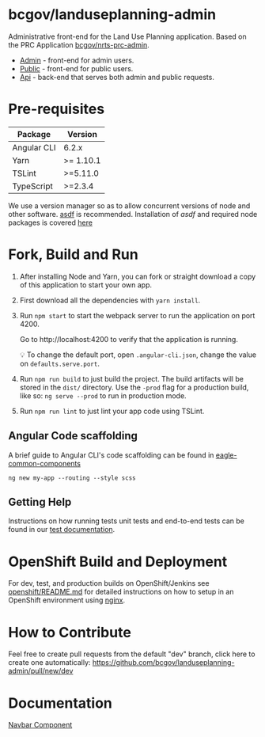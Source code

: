 # bcgov/landuseplanning-admin

Administrative front-end for the Land Use Planning application. Based on the PRC Application [bcgov/nrts-prc-admin](https://github.com/bcgov/nrts-prc-admin).

* [Admin](https://github.com/bcgov/landuseplanning-admin) - front-end for admin users.
* [Public](https://github.com/bcgov/landuseplanning-public) - front-end for public users.
* [Api](https://github.com/bcgov/landuseplanning-api) - back-end that serves both admin and public requests.

# Pre-requisites

| Package | Version |
| ------- | ------- |
| Angular CLI | 6.2.x |
| Yarn | >= 1.10.1 |
| TSLint | >=5.11.0 |
| TypeScript | >=2.3.4 |


We use a version manager so as to allow concurrent versions of node and other software.  [asdf](https://github.com/asdf-vm/asdf) is recommended.  Installation of *asdf* and required node packages is covered [here](https://github.com/bcgov/eagle-dev-guides/blob/master/dev_guides/node_npm_requirements.md)

# Fork, Build and Run

1. After installing Node and Yarn, you can fork or straight download a copy of this application to start your own app.
1. First download all the dependencies with `yarn install`.
1. Run `npm start` to start the webpack server to run the application on port 4200.

    Go to http://localhost:4200 to verify that the application is running.

    :bulb: To change the default port, open `.angular-cli.json`, change the value on `defaults.serve.port`.
    
1. Run `npm run build` to just build the project. The build artifacts will be stored in the `dist/` directory. Use the `-prod` flag for a production build, like so: `ng serve --prod` to run in production mode.
1. Run `npm run lint` to just lint your app code using TSLint.

## Angular Code scaffolding

A brief guide to Angular CLI's code scaffolding can be found in [eagle-common-components](https://github.com/bcgov/eagle-dev-guides/blob/master/dev_guides/angular_scaffolding.md)

```
ng new my-app --routing --style scss
```
## Getting Help

Instructions on how running tests unit tests and end-to-end tests can be found in our [test documentation](https://github.com/bcgov/eagle-dev-guides/blob/master/dev_guides/angular_scaffolding.md#running-tests).

# OpenShift Build and Deployment

For dev, test, and production builds on OpenShift/Jenkins see [openshift/README.md](https://github.com/bcgov/landuseplanning-admin/blob/master/openshift/README.md) for detailed instructions on how to setup in an OpenShift environment using [nginx](https://www.nginx.com/).

# How to Contribute

Feel free to create pull requests from the default "dev" branch, click here to create one automatically: <https://github.com/bcgov/landuseplanning-admin/pull/new/dev>

# Documentation

[Navbar Component](https://github.com/bcgov/landuseplanning-admin/tree/dev/src/app/shared/components/navbar)
